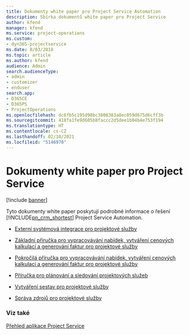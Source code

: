 ```yaml
---
title: Dokumenty white paper pro Project Service Automation
description: Sbírka dokumentů white paper pro Project Service
author: kfend
manager: kfend
ms.service: project-operations
ms.custom:
- dyn365-projectservice
ms.date: 8/03/2018
ms.topic: article
ms.author: kfend
audience: Admin
search.audienceType:
- admin
- customizer
- enduser
search.app:
- D365CE
- D365PS
- ProjectOperations
ms.openlocfilehash: dc6fb5c195d98bc3808383a8ec059d675d6cff3b
ms.sourcegitcommit: 418fa1fe9d605b8faccc2d5dee1b04b4e753f194
ms.translationtype: HT
ms.contentlocale: cs-CZ
ms.lasthandoff: 02/10/2021
ms.locfileid: "5146970"
---
```

# <a name="white-papers-for-project-service"></a>Dokumenty white paper pro Project Service

[!include [banner](../includes/psa-now-project-operations.md)]

Tyto dokumenty white paper poskytují podrobné informace o řešení [!INCLUDE[pn_crm_shortest](../includes/pn-crm-shortest.md)] Project Service Automation.

-   [Externí systémová integrace pro projektové služby](https://go.microsoft.com/fwlink/?LinkId=825445)

-   [Základní příručka pro vypracovávání nabídek, vytváření cenových kalkulací a generování faktur pro projektové služby](https://go.microsoft.com/fwlink/?LinkId=825241)

-   [Pokročilá příručka pro vypracovávání nabídek, vytváření cenových kalkulací a generování faktur pro projektové služby](https://go.microsoft.com/fwlink/?LinkId=825242)

-   [Příručka pro plánování a sledování projektových služeb](https://go.microsoft.com/fwlink/?LinkId=825243)

-   [Vytváření sestav pro projektové služby](https://go.microsoft.com/fwlink/?LinkId=825446)

-   [Správa zdrojů pro projektové služby](https://go.microsoft.com/fwlink/?LinkId=825244)

### <a name="see-also"></a>Viz také
 [Přehled aplikace Project Service](../psa/overview.md)
